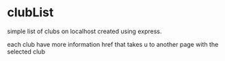 # clubList
simple list of clubs on localhost created using express.

each club have more information href that takes u to another page with the selected club
